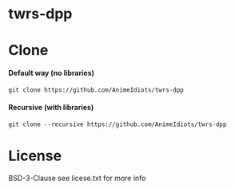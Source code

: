# twrs-dpp

# Clone 
#### Default way (no libraries)
`git clone https://github.com/AnimeIdiots/twrs-dpp`
#### Recursive (with libraries)
`git clone --recursive https://github.com/AnimeIdiots/twrs-dpp`

# License
BSD-3-Clause
see licese.txt for more info
